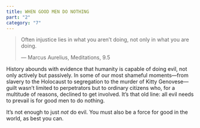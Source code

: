 ```yaml
---
title: WHEN GOOD MEN DO NOTHING
part: "2"
category: "7"
---
```


> Often injustice lies in what you aren’t doing, not only in what you are doing.
>
> — Marcus Aurelius, Meditations, 9.5

History abounds with evidence that humanity is capable of doing evil, not only actively but passively. In some of our most shameful moments—from slavery to the Holocaust to segregation to the murder of Kitty Genovese—guilt wasn’t limited to perpetrators but to ordinary citizens who, for a multitude of reasons, declined to get involved. It’s that old line: all evil needs to prevail is for good men to do nothing.

It’s not enough to just _not_ do evil. You must also be a force for good in the world, as best you can.
